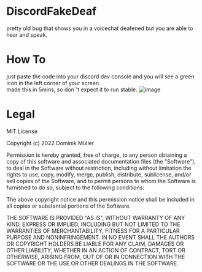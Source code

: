 # DiscordFakeDeaf
pretty old bug that shows you in a voicechat deafened but you are able to hear and speak.

# How To
just paste the code into your discord dev console and you will see a green icon in the left corner of your screen.\
made this in 5mins, so don´'t expect it to run stable.
![image](https://user-images.githubusercontent.com/58124993/216171114-b050b63f-30cc-46c9-9231-2850df279681.png)

# Legal
MIT License

Copyright (c) 2022 Dominik Müller

Permission is hereby granted, free of charge, to any person obtaining a copy of this software and associated documentation files (the "Software"), to deal in the Software without restriction, including without limitation the rights to use, copy, modify, merge, publish, distribute, sublicense, and/or sell copies of the Software, and to permit persons to whom the Software is furnished to do so, subject to the following conditions:

The above copyright notice and this permission notice shall be included in all copies or substantial portions of the Software.

THE SOFTWARE IS PROVIDED "AS IS", WITHOUT WARRANTY OF ANY KIND, EXPRESS OR IMPLIED, INCLUDING BUT NOT LIMITED TO THE WARRANTIES OF MERCHANTABILITY, FITNESS FOR A PARTICULAR PURPOSE AND NONINFRINGEMENT. IN NO EVENT SHALL THE AUTHORS OR COPYRIGHT HOLDERS BE LIABLE FOR ANY CLAIM, DAMAGES OR OTHER LIABILITY, WHETHER IN AN ACTION OF CONTRACT, TORT OR OTHERWISE, ARISING FROM, OUT OF OR IN CONNECTION WITH THE SOFTWARE OR THE USE OR OTHER DEALINGS IN THE SOFTWARE.
